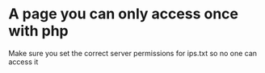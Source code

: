 # A page you can only access once with php
Make sure you set the correct server permissions for ips.txt so no one can access it
